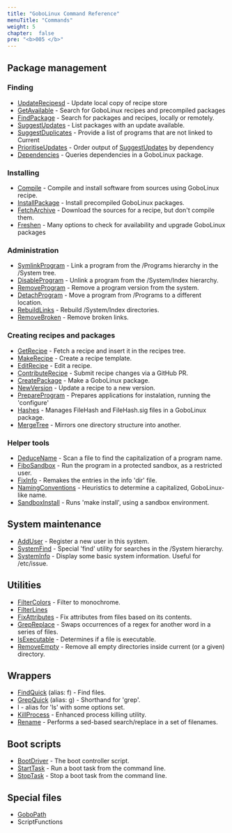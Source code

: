 ```yaml
---
title: "GoboLinux Command Reference"
menuTitle: "Commands"
weight: 5
chapter:  false
pre: "<b>005 </b>"
---
```


## Package management

### Finding

-   [UpdateRecipesd](UpdateRecipes) - Update local copy of
    recipe store
-   [GetAvailable](GetAvailable) - Search for GoboLinux
    recipes and precompiled packages
-   [FindPackage](FindPackage) - Search for packages and
    recipes, locally or remotely.
-   [SuggestUpdates](SuggestUpdates) - List packages with an
    update available.
-   [SuggestDuplicates](SuggestDuplicates) - Provide a list
    of programs that are not linked to Current
-   [PrioritiseUpdates](PrioritiseUpdates) - Order output of
    [SuggestUpdates](SuggestUpdates) by dependency
-   [Dependencies](Dependencies) - Queries dependencies in a
    GoboLinux package.

### Installing

-   [Compile](Compile) - Compile and install software from
    sources using GoboLinux recipe.
-   [InstallPackage](InstallPackage) - Install precompiled
    GoboLinux packages.
-   [FetchArchive](FetchArchive) - Download the sources for a
    recipe, but don't compile them.
-   [Freshen](Freshen) - Many options to check for
    availability and upgrade GoboLinux packages

### Administration

-   [SymlinkProgram](SymlinkProgram) - Link a program from
    the /Programs hierarchy in the /System tree.
-   [DisableProgram](DisableProgram) - Unlink a program from
    the /System/Index hierarchy.
-   [RemoveProgram](RemoveProgram) - Remove a program version
    from the system.
-   [DetachProgram](DetachProgram) - Move a program from
    /Programs to a different location.
-   [RebuildLinks](RebuildLinks) - Rebuild /System/Index
    directories.
-   [RemoveBroken](RemoveBroken) - Remove broken links.

### Creating recipes and packages

-   [GetRecipe](GetRecipe) - Fetch a recipe and insert it in
    the recipes tree.
-   [MakeRecipe](MakeRecipe) - Create a recipe template.
-   [EditRecipe](EditRecipe) - Edit a recipe.
-   [ContributeRecipe](ContributeRecipe) - Submit recipe
    changes via a GitHub PR.
-   [CreatePackage](CreatePackage) - Make a GoboLinux
    package.
-   [NewVersion](NewVersion) - Update a recipe to a new
    version.
-   [PrepareProgram](PrepareProgram) - Prepares applications
    for instalation, running the 'configure'
-   [Hashes](Hashes) - Manages FileHash and FileHash.sig
    files in a GoboLinux package.
-   [MergeTree](MergeTree) - Mirrors one directory structure
    into another.

### Helper tools

-   [DeduceName](DeduceName) - Scan a file to find the
    capitalization of a program name.
-   [FiboSandbox](FiboSandbox) - Run the program in a
    protected sandbox, as a restricted user.
-   [FixInfo](FixInfo) - Remakes the entries in the info
    'dir' file.
-   [NamingConventions](NamingConventions) - Heuristics to
    determine a capitalized, GoboLinux-like name.
-   [SandboxInstall](SandboxInstall) - Runs 'make install',
    using a sandbox environment.

## System maintenance

-   [AddUser](AddUser) - Register a new user in this system.
-   [SystemFind](SystemFind) - Special 'find' utility for
    searches in the /System hierarchy.
-   [SystemInfo](SystemInfo) - Display some basic system
    information. Useful for /etc/issue.

## Utilities

-   [FilterColors](FilterColors) - Filter to monochrome.
-   [FilterLines](FilterLines)
-   [FixAttributes](FixAttributes) - Fix attributes from
    files based on its contents.
-   [GrepReplace](GrepReplace) - Swaps occurrences of a regex
    for another word in a series of files.
-   [IsExecutable](IsExecutable) - Determines if a file is
    executable.
-   [RemoveEmpty](RemoveEmpty) - Remove all empty directories
    inside current (or a given) directory.

## Wrappers

-   [FindQuick](FindQuick) (alias: f) - Find files.
-   [GrepQuick](GrepQuick) (alias: g) - Shorthand for 'grep'.
-   l - alias for 'ls' with some options set.
-   [KillProcess](KillProcess) - Enhanced process killing
    utility.
-   [Rename](Rename) - Performs a sed-based search/replace in
    a set of filenames.

## Boot scripts

-   [BootDriver](BootDriver) - The boot controller script.
-   [StartTask](StartTask) - Run a boot task from the command
    line.
-   [StopTask](StopTask) - Stop a boot task from the command
    line.

## Special files

-   [GoboPath](GoboPath)
-   ScriptFunctions
